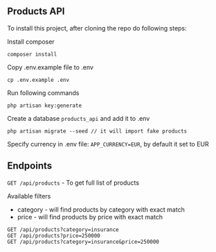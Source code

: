 ## Products API

To install this project, after cloning the repo do following steps:

Install composer

`composer install`

Copy .env.example file to .env

`cp .env.example .env`

Run following commands

```
php artisan key:generate
```

Create a database `products_api` and add it to .env

```
php artisan migrate --seed // it will import fake products
```

Specify currency in .env file: `APP_CURRENCY=EUR`, by default it set to EUR

## Endpoints

`GET /api/products` - To get full list of products

Available filters

- category - will find products by category with exact match
- price - will find products by price with exact match

```
GET /api/products?category=insurance
GET /api/products?price=250000
GET /api/products?category=insurance&price=250000
```

